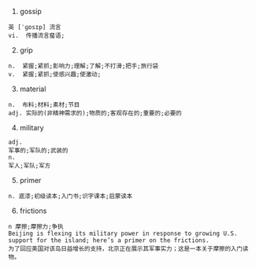 
1. gossip
```
英 [ˈɡɒsɪp] 流言
vi.  传播流言蜚语;
```

2. grip
```
n.  紧握;紧抓;影响力;理解;了解;不打滑;把手;旅行袋
v.  紧握;紧抓;使感兴趣;使激动;
```

3. material
```
n.  布料;材料;素材;节目
adj. 实际的(非精神需求的);物质的;客观存在的;重要的;必要的
```

4. military
```
adj.
军事的;军队的;武装的
n.
军人;军队;军方
```

5. primer
```
n. 底漆;初级读本;入门书;识字课本;启蒙读本
```

6. frictions
```
n 摩擦;摩擦力;争执
Beijing is flexing its military power in response to growing U.S. support for the island; here’s a primer on the frictions.
为了回应美国对该岛日益增长的支持，北京正在展示其军事实力；这是一本关于摩擦的入门读物。
```
